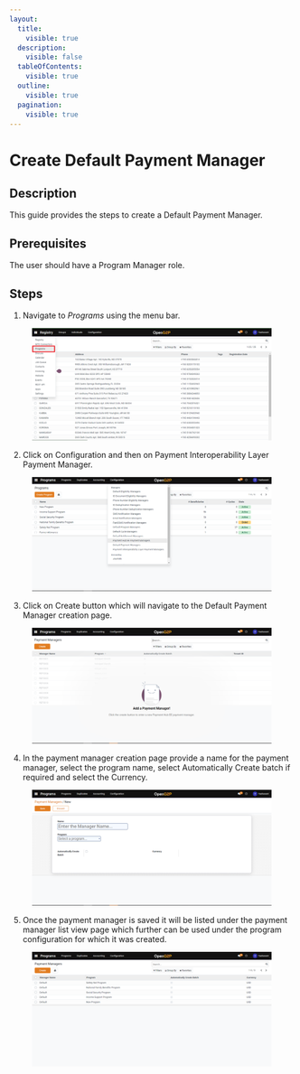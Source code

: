 ```yaml
---
layout:
  title:
    visible: true
  description:
    visible: false
  tableOfContents:
    visible: true
  outline:
    visible: true
  pagination:
    visible: true
---
```


# Create Default Payment Manager

## Description

This guide provides the steps to create a Default Payment Manager.

## Prerequisites

The user should have a Program Manager role.

## Steps

1. Navigate to _Programs_ using the menu bar.

<figure><img src="../../../../../../.gitbook/assets/programs.png" alt=""><figcaption></figcaption></figure>

2. Click on Configuration and then on Payment Interoperability Layer Payment Manager.

<figure><img src="../../../../../../.gitbook/assets/configuration (1).png" alt=""><figcaption></figcaption></figure>

3. Click on Create button which will navigate to the Default Payment Manager creation page.

<figure><img src="../../../../../../.gitbook/assets/payment-hub-ee-payment-manager-creation-page.png" alt=""><figcaption></figcaption></figure>

4. In the payment manager creation page provide a name for the payment manager, select the program name, select Automatically Create batch if required and select the Currency.

<figure><img src="../../../../../../.gitbook/assets/default-payment-creation-page.png" alt=""><figcaption></figcaption></figure>

5. Once the payment manager is saved it will be listed under the payment manager list view page which further can be used under the program configuration for which it was created.

<figure><img src="../../../../../../.gitbook/assets/default-payment-listview-page.png" alt=""><figcaption></figcaption></figure>
